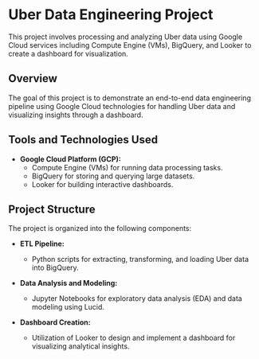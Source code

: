 # Uber Data Engineering Project

This project involves processing and analyzing Uber data using Google Cloud services including Compute Engine (VMs), BigQuery, and Looker to create a dashboard for visualization.

## Overview

The goal of this project is to demonstrate an end-to-end data engineering pipeline using Google Cloud technologies for handling Uber data and visualizing insights through a dashboard.

## Tools and Technologies Used

- **Google Cloud Platform (GCP):**
  - Compute Engine (VMs) for running data processing tasks.
  - BigQuery for storing and querying large datasets.
  - Looker for building interactive dashboards.

## Project Structure

The project is organized into the following components:

- **ETL Pipeline:**
  - Python scripts for extracting, transforming, and loading Uber data into BigQuery.

- **Data Analysis and Modeling:**
  - Jupyter Notebooks for exploratory data analysis (EDA) and data modeling using Lucid.

- **Dashboard Creation:**
  - Utilization of Looker to design and implement a dashboard for visualizing analytical insights.

